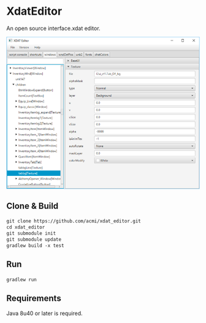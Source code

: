 XdatEditor
==========

An open source interface.xdat editor.

![XdatEditor Screenshot](images/screenshot.png)

Clone & Build
-------------
```
git clone https://github.com/acmi/xdat_editor.git
cd xdat_editor
git submodule init
git submodule update
gradlew build -x test
```

Run
---
`gradlew run`

Requirements
------------

Java 8u40 or later is required.